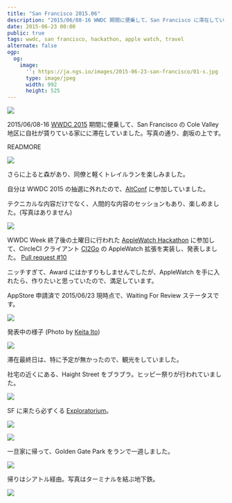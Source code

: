 ```yaml
---
title: "San Francisco 2015.06"
description: "2015/06/08-16 WWDC 期間に便乗して、San Francisco に滞在していました。"
date: 2015-06-23 00:00
public: true
tags: wwdc, san francisco, hackathon, apple watch, travel
alternate: false
ogp:
  og:
    image:
      '': https://ja.ngs.io/images/2015-06-23-san-francisco/01-s.jpg
      type: image/jpeg
      width: 992
      height: 525
---
```


![](2015-06-23-san-francisco/01-s.jpg)

2015/06/08-16 [WWDC 2015] 期間に便乗して、San Francisco の Cole Valley 地区に自社が賃りている家にに滞在していました。写真の通り、劇坂の上です。

READMORE

![](2015-06-23-san-francisco/02-s.jpg)

さらに上ると森があり、同僚と軽くトレイルランを楽しみました。

自分は WWDC 2015 の抽選に外れたので、[AltConf] に参加していました。

テクニカルな内容だけでなく、人間的な内容のセッションもあり、楽しめました。(写真はありません)

![](2015-06-23-san-francisco/03-s.jpg)

WWDC Week 終了後の土曜日に行われた [AppleWatch Hackathon] に参加して、CircleCI クライアント [CI2Go] の AppleWatch 拡張を実装し、発表しました。 [Pull request #10]

ニッチすぎて、Award にはかすりもしませんでしたが、AppleWatch を手に入れたら、作りたいと思っていたので、満足しています。

AppStore 申請済で 2015/06/23 現時点で、Waiting For Review ステータスです。

![](2015-06-23-san-francisco/10-s.jpg)

発表中の様子 (Photo by [Keita Ito])

![](2015-06-23-san-francisco/04-s.jpg)

滞在最終日は、特に予定が無かったので、観光をしていました。

社宅の近くにある、Haight Street をブラブラ。ヒッピー祭りが行われていました。

![](2015-06-23-san-francisco/05-s.jpg)

SF に来たら必ずくる [Exploratorium]。

![](2015-06-23-san-francisco/06-s.jpg)

![](2015-06-23-san-francisco/07-s.jpg)

一旦家に帰って、Golden Gate Park をランで一週しました。

![](2015-06-23-san-francisco/08-s.jpg)

帰りはシアトル経由。写真はターミナルを結ぶ地下鉄。

![](2015-06-23-san-francisco/09-s.jpg)

[AltConf]: http://altconf.com/
[AppleWatch Hackathon]: http://www.hackathon.watch/
[CI2Go]: /2014/11/26/ci2go/
[Pull request #10]: https://github.com/ngs/ci2go/pull/10
[WWDC 2015]: https://developer.apple.com/wwdc/
[Exploratorium]: http://www.exploratorium.edu/
[Keita Ito]: http://keitaito.com/
